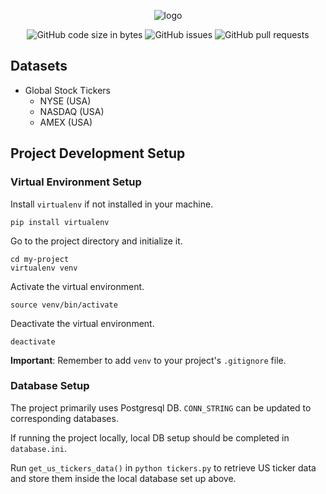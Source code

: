 <div align="center">

  ![logo](https://github.com/eshinhw/financial-data-crawler/assets/41933169/82a0940b-697c-4a29-9dc5-e26756720e15)

</div>

<div align="center">
  
  ![GitHub code size in bytes](https://img.shields.io/github/languages/code-size/eshinhw/financial-data-crawler)
  ![GitHub issues](https://img.shields.io/github/issues/eshinhw/financial-data-crawler)
  ![GitHub pull requests](https://img.shields.io/github/issues-pr/eshinhw/financial-data-crawler)

</div>

## Datasets

- Global Stock Tickers
  - NYSE (USA)
  - NASDAQ (USA)
  - AMEX (USA)
 

## Project Development Setup

### Virtual Environment Setup

Install `virtualenv` if not installed in your machine.

```
pip install virtualenv
```

Go to the project directory and initialize it.

```
cd my-project
virtualenv venv
```

Activate the virtual environment.

```
source venv/bin/activate
```

Deactivate the virtual environment.

```
deactivate
```

**Important**: Remember to add `venv` to your project's `.gitignore` file.

### Database Setup

The project primarily uses Postgresql DB. `CONN_STRING` can be updated to corresponding databases.

If running the project locally, local DB setup should be completed in `database.ini`.

Run `get_us_tickers_data()` in `python tickers.py` to retrieve US ticker data and store them inside the local database set up above.
